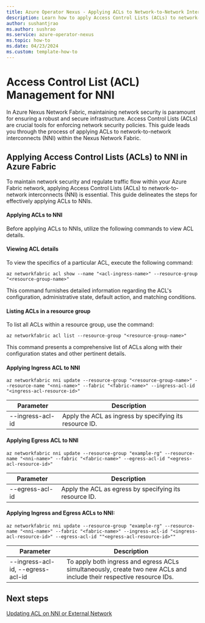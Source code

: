 ```yaml
---
title: Azure Operator Nexus - Applying ACLs to Network-to-Network Interconnects (NNI)
description: Learn how to apply Access Control Lists (ACLs) to network-to-network interconnects (NNI) within Azure Nexus Network Fabric.
author: sushantjrao
ms.author: sushrao
ms.service: azure-operator-nexus
ms.topic: how-to
ms.date: 04/23/2024
ms.custom: template-how-to
---
```


# Access Control List (ACL) Management for NNI

In Azure Nexus Network Fabric, maintaining network security is paramount for ensuring a robust and secure infrastructure. Access Control Lists (ACLs) are crucial tools for enforcing network security policies. This guide leads you through the process of applying ACLs to network-to-network interconnects (NNI) within the Nexus Network Fabric.

## Applying Access Control Lists (ACLs) to NNI in Azure Fabric

To maintain network security and regulate traffic flow within your Azure Fabric network, applying Access Control Lists (ACLs) to network-to-network interconnects (NNI) is essential. This guide delineates the steps for effectively applying ACLs to NNIs.

#### Applying ACLs to NNI

Before applying ACLs to NNIs, utilize the following commands to view ACL details.

#### Viewing ACL details

To view the specifics of a particular ACL, execute the following command:

```azurecli
az networkfabric acl show --name "<acl-ingress-name>" --resource-group "<resource-group-name>"
```

This command furnishes detailed information regarding the ACL's configuration, administrative state, default action, and matching conditions.

#### Listing ACLs in a resource group

To list all ACLs within a resource group, use the command:

```azurecli
az networkfabric acl list --resource-group "<resource-group-name>"
```

This command presents a comprehensive list of ACLs along with their configuration states and other pertinent details.

#### Applying Ingress ACL to NNI

```azurecli
az networkfabric nni update --resource-group "<resource-group-name>" --resource-name "<nni-name>" --fabric "<fabric-name>" --ingress-acl-id "<ingress-acl-resource-id>"
```

| Parameter         | Description                                      |
|-------------------|--------------------------------------------------|
| --ingress-acl-id | Apply the ACL as ingress by specifying its resource ID.  |

#### Applying Egress ACL to NNI

```azurecli
az networkfabric nni update --resource-group "example-rg" --resource-name "<nni-name>" --fabric "<fabric-name>" --egress-acl-id "<egress-acl-resource-id>"
```

| Parameter        | Description                                    |
|------------------|------------------------------------------------|
| --egress-acl-id | Apply the ACL as egress by specifying its resource ID. |

#### Applying Ingress and Egress ACLs to NNI:

```azurecli
az networkfabric nni update --resource-group "example-rg" --resource-name "<nni-name>" --fabric "<fabric-name>" --ingress-acl-id "<ingress-acl-resource-id>" --egress-acl-id ""<egress-acl-resource-id>""
```

| Parameter         | Description                                                                                                    |
|-------------------|----------------------------------------------------------------------------------------------------------------|
| --ingress-acl-id, --egress-acl-id | To apply both ingress and egress ACLs simultaneously, create two new ACLs and include their respective resource IDs. |


## Next steps

[Updating ACL on NNI or External Network](howto-update-access-control-list-for-network-to-network-interconnects.md)